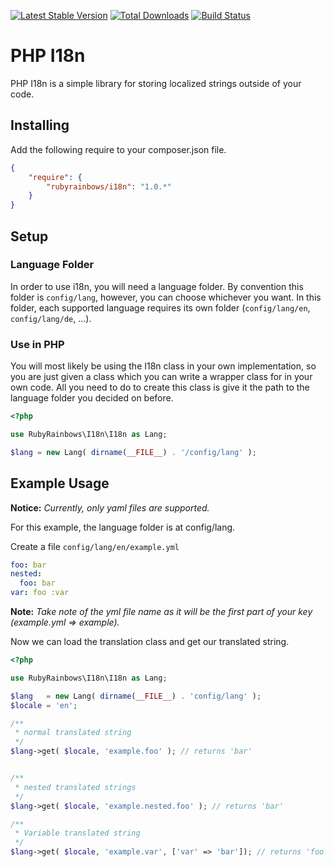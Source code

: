 [![Latest Stable Version](https://poser.pugx.org/rubyrainbows/i18n/version.svg)](https://packagist.org/packages/rubyrainbows/i18n)
[![Total Downloads](https://poser.pugx.org/rubyrainbows/i18n/downloads.svg)](https://packagist.org/packages/rubyrainbows/i18n)
[![Build Status](https://travis-ci.org/rubyrainbows/php-i18n.svg?branch=v1.0.1)](https://travis-ci.org/rubyrainbows/php-i18n)

# PHP I18n

PHP I18n is a simple library for storing localized strings outside of your code.

## Installing

Add the following require to your composer.json file.

```json
{
    "require": {
        "rubyrainbows/i18n": "1.0.*"
    }
}
```

## Setup

### Language Folder

In order to use i18n, you will need a language folder.  By convention this folder is `config/lang`, however, you can choose whichever you want.  In this folder, each supported language requires its own folder (`config/lang/en`, `config/lang/de`, ...). 

### Use in PHP

You will most likely be using the I18n class in your own implementation, so you are just given a class which you can write a wrapper class for in your own code.  All you need to do to create this class is give it the path to the language folder you decided on before.

```php
<?php

use RubyRainbows\I18n\I18n as Lang;

$lang = new Lang( dirname(__FILE__) . '/config/lang' );
```

## Example Usage

**Notice:** *Currently, only yaml files are supported.*

For this example, the language folder is at config/lang.  

Create a file `config/lang/en/example.yml`

```yaml
foo: bar
nested:
  foo: bar
var: foo :var
```

**Note:** *Take note of the yml file name as it will be the first part of your key (example.yml => example).*


Now we can load the translation class and get our translated string.

```php
<?php

use RubyRainbows\I18n\I18n as Lang;

$lang   = new Lang( dirname(__FILE__) . 'config/lang' );
$locale = 'en';

/**
 * normal translated string
 */
$lang->get( $locale, 'example.foo' ); // returns 'bar'


/**
 * nested translated strings
 */
$lang->get( $locale, 'example.nested.foo' ); // returns 'bar'

/**
 * Variable translated string
 */
$lang->get( $locale, 'example.var', ['var' => 'bar']); // returns 'foo bar'
```
